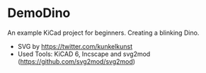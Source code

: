 # DemoDino
An example KiCad project for beginners. Creating a blinking Dino.

- SVG by https://twitter.com/kunkelkunst
- Used Tools: KiCAD 6, Incscape and svg2mod (https://github.com/svg2mod/svg2mod)
